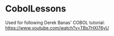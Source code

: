 # CobolLessons
 Used for following Derek Banas' COBOL tutorial:
https://www.youtube.com/watch?v=TBs7HXI76yU
 
